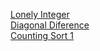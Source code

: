 [Lonely Integer](https://www.hackerrank.com/challenges/one-week-preparation-kit-lonely-integer/problem)</br>
[Diagonal Diference](https://www.hackerrank.com/challenges/one-week-preparation-kit-diagonal-difference/problem)</br>
[Counting Sort 1](https://www.hackerrank.com/challenges/one-week-preparation-kit-countingsort1/problem)